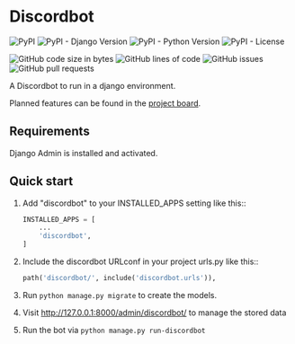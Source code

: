 # Discordbot

![PyPI](https://img.shields.io/pypi/v/django-discordbot)
![PyPI - Django Version](https://img.shields.io/pypi/djversions/django-discordbot)
![PyPI - Python Version](https://img.shields.io/pypi/pyversions/django-discordbot)
![PyPI - License](https://img.shields.io/pypi/l/django-discordbot)

![GitHub code size in bytes](https://img.shields.io/github/languages/code-size/rafaelurben/django-discordbot)
![GitHub lines of code](https://img.shields.io/tokei/lines/github.com/rafaelurben/django-discordbot)
![GitHub issues](https://img.shields.io/github/issues/rafaelurben/django-discordbot)
![GitHub pull requests](https://img.shields.io/github/issues-pr/rafaelurben/django-discordbot)

A Discordbot to run in a django environment.

Planned features can be found in the [project board](https://github.com/rafaelurben/django-discordbot/projects/1?fullscreen=true).

## Requirements

Django Admin is installed and activated.

## Quick start

1.  Add "discordbot" to your INSTALLED_APPS setting like this::

    ```python
    INSTALLED_APPS = [
        ...
        'discordbot',
    ]
    ```

2.  Include the discordbot URLconf in your project urls.py like this::

    ```python
    path('discordbot/', include('discordbot.urls')),
    ```

3.  Run `python manage.py migrate` to create the models.

4.  Visit <http://127.0.0.1:8000/admin/discordbot/> to manage the stored data

5.  Run the bot via `python manage.py run-discordbot`
